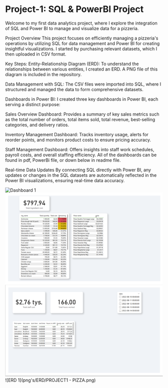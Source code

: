 # Project-1: SQL & PowerBI Project

Welcome to my first data analytics project, where I explore the integration of SQL and Power BI to manage and visualize data for a pizzeria.

Project Overview
This project focuses on efficiently managing a pizzeria's operations by utilizing SQL for data management and Power BI for creating insightful visualizations. I started by purchasing relevant datasets, which I then uploaded in CSV format.

Key Steps:
Entity-Relationship Diagram (ERD):
To understand the relationships between various entities, I created an ERD. A PNG file of this diagram is included in the repository.

Data Management with SQL:
The CSV files were imported into SQL, where I structured and managed the data to form comprehensive datasets.

Dashboards in Power BI:
I created three key dashboards in Power BI, each serving a distinct purpose:

Sales Overview Dashboard:
Provides a summary of key sales metrics such as the total number of orders, total items sold, total revenue, best-selling categories, and delivery ratios.

Inventory Management Dashboard:
Tracks inventory usage, alerts for reorder points, and monitors product costs to ensure pricing accuracy.

Staff Management Dashboard:
Offers insights into staff work schedules, payroll costs, and overall staffing efficiency.
All of the dashboards can be found in pdf, PowerBi file, or down below in readme file.

Real-time Data Updates
By connecting SQL directly with Power BI, any updates or changes in the SQL datasets are automatically reflected in the Power BI visualizations, ensuring real-time data accuracy.

![Dashboard 1](png's/DASHBOARS/DASHBOARD1.png)
![Dashboard 1](png's/DASHBOARDS/DASHBOARD2.png)
![Dashboard 1](png's/DASHBOARDS/DASHBOARD3.png)
![ERD 1](png's/ERD/PROJECT1 - PIZZA.png)



